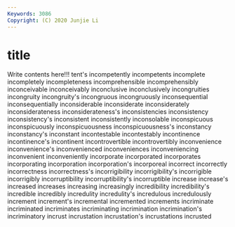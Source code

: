 ```yaml
---
Keywords: 3086
Copyright: (C) 2020 Junjie Li
---
```


# title

Write contents here!!!
tent's 
incompetently 
incompetents 
incomplete
incompletely 
incompleteness 
incomprehensible 
incomprehensibly 
inconceivable 
inconceivably 
inconclusive 
inconclusively 
incongruities 
incongruity
incongruity's 
incongruous 
incongruously 
inconsequential 
inconsequentially 
inconsiderable 
inconsiderate 
inconsiderately 
inconsiderateness 
inconsiderateness's
inconsistencies 
inconsistency 
inconsistency's 
inconsistent 
inconsistently 
inconsolable 
inconspicuous 
inconspicuously 
inconspicuousness 
inconspicuousness's
inconstancy 
inconstancy's 
inconstant 
incontestable 
incontestably 
incontinence 
incontinence's 
incontinent 
incontrovertible 
incontrovertibly
inconvenience 
inconvenience's 
inconvenienced 
inconveniences 
inconveniencing 
inconvenient 
inconveniently 
incorporate 
incorporated 
incorporates
incorporating 
incorporation 
incorporation's 
incorporeal 
incorrect 
incorrectly 
incorrectness 
incorrectness's 
incorrigibility 
incorrigibility's
incorrigible 
incorrigibly 
incorruptibility 
incorruptibility's 
incorruptible 
increase 
increase's 
increased 
increases 
increasing
increasingly 
incredibility 
incredibility's 
incredible 
incredibly 
incredulity 
incredulity's 
incredulous 
incredulously 
increment
increment's 
incremental 
incremented 
increments 
incriminate 
incriminated 
incriminates 
incriminating 
incrimination 
incrimination's
incriminatory 
incrust 
incrustation 
incrustation's 
incrustations 
incrusted 
